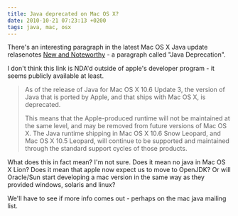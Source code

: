 ```yaml
---
title: Java deprecated on Mac OS X?
date: 2010-10-21 07:23:13 +0200
tags: java, mac, osx
---
```


There's an interesting paragraph in the latest Mac OS X Java update relasenotes [New and Noteworthy](http://developer.apple.com/library/mac/#releasenotes/Java/JavaSnowLeopardUpdate3LeopardUpdate8RN/NewandNoteworthy/NewandNoteworthy.html) - a paragraph called "Java Deprecation".

I don't think this link is NDA'd outside of apple's developer program - it seems publicly available at least.

<blockquote>As of the release of Java for Mac OS X 10.6 Update 3, the version of Java that is ported by Apple, and that ships with Mac OS X, is deprecated.

This means that the Apple-produced runtime will not be maintained at the same level, and may be removed from future versions of Mac OS X. The Java runtime shipping in Mac OS X 10.6 Snow Leopard, and Mac OS X 10.5 Leopard, will continue to be supported and maintained through the standard support cycles of those products.</blockquote>

What does this in fact mean? I'm not sure. Does it mean no java in Mac OS X Lion? Does it mean that apple now expect us to move to OpenJDK? Or will Oracle/Sun start developing a mac version in the same way as they provided windows, solaris and linux?

We'll have to see if more info comes out - perhaps on the mac java mailing list.
